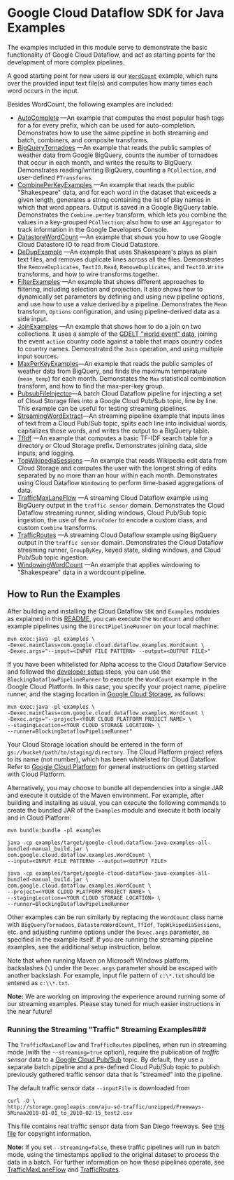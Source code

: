 # Google Cloud Dataflow SDK for Java Examples

The examples included in this module serve to demonstrate the basic
functionality of Google Cloud Dataflow, and act as starting points for
the development of more complex pipelines.

A good starting point for new users is our [`WordCount`](https://github.com/GoogleCloudPlatform/DataflowJavaSDK/blob/master/examples/src/main/java/com/google/cloud/dataflow/examples/WordCount.java)
example, which runs over the provided input text file(s) and computes how many
times each word occurs in the input.

Besides WordCount, the following examples are included:

 <ul>
  <li><a href="https://github.com/GoogleCloudPlatform/DataflowJavaSDK/blob/master/examples/src/main/java/com/google/cloud/dataflow/examples/AutoComplete.java">AutoComplete</a>
  &mdash;An example that computes the most popular hash tags for a for every
  prefix, which can be used for auto-completion. Demonstrates how to use the
  same pipeline in both streaming and batch, combiners, and composite
  transforms.</li>
  <li><a href="https://github.com/GoogleCloudPlatform/DataflowJavaSDK/blob/master/examples/src/main/java/com/google/cloud/dataflow/examples/BigQueryTornadoes.java">BigQueryTornadoes</a>
  &mdash;An example that reads the public samples of weather data from Google
  BigQuery, counts the number of tornadoes that occur in each month, and
  writes the results to BigQuery. Demonstrates reading/writing BigQuery,
  counting a <code>PCollection</code>, and user-defined <code>PTransforms</code>.</li>
  <li><a href="https://github.com/GoogleCloudPlatform/DataflowJavaSDK/blob/master/examples/src/main/java/com/google/cloud/dataflow/examples/CombinePerKeyExamples.java">CombinePerKeyExamples</a>
  &mdash;An example that reads the public &quot;Shakespeare&quot; data, and for
  each word in the dataset that exceeds a given length, generates a string
  containing the list of play names in which that word appears. Output is saved
  in a Google BigQuery table. Demonstrates the <code>Combine.perKey</code>
  transform, which lets you combine the values in a key-grouped
  <code>PCollection</code>; also  how to use an <code>Aggregator</code> to track
  information in the Google Developers Console.
  </li>
  <li><a href="https://github.com/GoogleCloudPlatform/DataflowJavaSDK/blob/master/examples/src/main/java/com/google/cloud/dataflow/examples/DatastoreWordCount.java">DatastoreWordCount</a>
  &mdash;An example that shows you how to use Google Cloud Datastore IO to read
  from Cloud Datastore.</li>
  <li><a href="https://github.com/GoogleCloudPlatform/DataflowJavaSDK/blob/master/examples/src/main/java/com/google/cloud/dataflow/examples/DeDupExample.java">DeDupExample</a>
  &mdash;An example that uses Shakespeare's plays as plain text files, and
  removes duplicate lines across all the files. Demonstrates the
  <code>RemoveDuplicates</code>, <code>TextIO.Read</code>,
  <code>RemoveDuplicates</code>, and <code>TextIO.Write</code> transforms, and
  how to wire transforms together.
  </li>
  <li><a href="https://github.com/GoogleCloudPlatform/DataflowJavaSDK/blob/master/examples/src/main/java/com/google/cloud/dataflow/examples/FilterExamples.java">FilterExamples</a>
  &mdash;An example that shows different approaches to filtering, including
  selection and projection. It also shows how to dynamically set parameters
  by defining and using new pipeline options, and use how to use a value derived
  by a pipeline. Demonstrates the <code>Mean</code> transform,
  <code>Options</code> configuration, and using pipeline-derived data as a side
  input.
  </li>
  <li><a href="https://github.com/GoogleCloudPlatform/DataflowJavaSDK/blob/master/examples/src/main/java/com/google/cloud/dataflow/examples/JoinExamples.java">JoinExamples</a>
  &mdash;An example that shows how to do a join on two collections. It uses a
  sample of the <a href="http://goo.gl/OB6oin">GDELT &quot;world event&quot;
  data</a>, joining the event <code>action</code> country code against a table
  that maps country codes to country names. Demonstrated the <code>Join</code>
  operation, and using multiple input sources.
  </li>
  <li><a href="https://github.com/GoogleCloudPlatform/DataflowJavaSDK/blob/master/examples/src/main/java/com/google/cloud/dataflow/examples/MaxPerKeyExamples.java">MaxPerKeyExamples</a>&mdash;An example that reads the public samples of weather data from BigQuery,
  and finds the maximum temperature (<code>mean_temp</code>) for each month.
  Demonstates the <code>Max</code> statistical combination transform, and how to
  find the max-per-key group.
  </li>
  <li><a href="https://github.com/GoogleCloudPlatform/DataflowJavaSDK/blob/master/examples/src/main/java/com/google/cloud/dataflow/examples/PubsubFileInjector.java">PubsubFileInjector</a>&mdash;A batch Cloud Dataflow pipeline for injecting a set of Cloud Storage
  files into a Google Cloud Pub/Sub topic, line by line. This example can be
  useful for testing streaming pipelines.
  </li>
  <li><a href="https://github.com/GoogleCloudPlatform/DataflowJavaSDK/blob/master/examples/src/main/java/com/google/cloud/dataflow/examples/StreamingWordExtract.java">StreamingWordExtract</a>&mdash;An streaming pipeline example that inputs lines of text from a Cloud
  Pub/Sub topic, splits each line into individual words, capitalizes those
  words, and writes the output to a BigQuery table.
  </li>
  <li><a href="https://github.com/GoogleCloudPlatform/DataflowJavaSDK/blob/master/examples/src/main/java/com/google/cloud/dataflow/examples/TfIdf.java">TfIdf</a>
  &mdash;An example that computes a basic TF-IDF search table for a directory or
  Cloud Storage prefix. Demonstrates joining data, side inputs, and logging.
  </li>
  <li><a href="https://github.com/GoogleCloudPlatform/DataflowJavaSDK/blob/master/examples/src/main/java/com/google/cloud/dataflow/examples/TopWikipediaSessions.java">TopWikipediaSessions</a>
  &mdash;An example that reads Wikipedia edit data from Cloud Storage and
  computes the user with the longest string of edits separated by no more than
  an hour within each month. Demonstrates using Cloud Dataflow
  <code>Windowing</code> to perform time-based aggregations of data.
  </li>
  <li><a href="https://github.com/GoogleCloudPlatform/DataflowJavaSDK/blob/master/examples/src/main/java/com/google/cloud/dataflow/examples/TrafficMaxLaneFlow.java">TrafficMaxLaneFlow</a>
  &mdash;A streaming Cloud Dataflow example using BigQuery output in the
  <code>traffic sensor</code> domain. Demonstrates the Cloud Dataflow streaming
  runner, sliding windows, Cloud Pub/Sub topic ingestion, the use of the
  <code>AvroCoder</code> to encode a custom class, and custom
  <code>Combine</code> transforms.
  </li>
  <li><a href="https://github.com/GoogleCloudPlatform/DataflowJavaSDK/blob/master/examples/src/main/java/com/google/cloud/dataflow/examples/TrafficRoutes.java">TrafficRoutes</a>
  &mdash;A streaming Cloud Dataflow example using BigQuery output in the
  <code>traffic sensor</code> domain. Demonstrates the Cloud Dataflow streaming
  runner, <code>GroupByKey</code>, keyed state, sliding windows, and Cloud
  Pub/Sub topic ingestion.
  </li>
  <li><a href="https://github.com/GoogleCloudPlatform/DataflowJavaSDK/blob/master/examples/src/main/java/com/google/cloud/dataflow/examples/WindowingWordCount.java">WindowingWordCount</a>
  &mdash;An example that applies windowing to &quot;Shakespeare&quot; data in a
  wordcount pipeline.
  </li>
  </ul>

## How to Run the Examples

After building and installing the Cloud Dataflow `SDK` and `Examples` modules as
explained in this [README](https://github.com/GoogleCloudPlatform/DataflowJavaSDK/blob/master/README.md),
you can execute the `WordCount` and other example pipelines using the
`DirectPipelineRunner` on your local machine:

    mvn exec:java -pl examples \
    -Dexec.mainClass=com.google.cloud.dataflow.examples.WordCount \
    -Dexec.args="--input=<INPUT FILE PATTERN> --output=<OUTPUT FILE>"

If you have been whitelisted for Alpha access to the Cloud Dataflow Service and
followed the [developer setup](https://cloud.google.com/dataflow/java-sdk/getting-started#DeveloperSetup)
steps, you can use the `BlockingDataflowPipelineRunner` to execute the
`WordCount` example in the Google Cloud Platform. In this case, you specify your
project name, pipeline runner, and the staging location in
[Google Cloud Storage](https://cloud.google.com/storage/), as follows:

    mvn exec:java -pl examples \
    -Dexec.mainClass=com.google.cloud.dataflow.examples.WordCount \
    -Dexec.args="--project=<YOUR CLOUD PLATFORM PROJECT NAME> \
    --stagingLocation=<YOUR CLOUD STORAGE LOCATION> \
    --runner=BlockingDataflowPipelineRunner"

Your Cloud Storage location should be entered in the form of
`gs://bucket/path/to/staging/directory`. The Cloud Platform project refers to
its name (not number), which has been whitelisted for Cloud Dataflow. Refer to
[Google Cloud Platform](https://cloud.google.com/) for general instructions on
getting started with Cloud Platform.

Alternatively, you may choose to bundle all dependencies into a single JAR and
execute it outside of the Maven environment. For example, after building and
installing as usual, you can execute the following commands to create the
bundled JAR of the `Examples` module and execute it both locally and in Cloud
Platform:

    mvn bundle:bundle -pl examples

    java -cp examples/target/google-cloud-dataflow-java-examples-all-bundled-manual_build.jar \
    com.google.cloud.dataflow.examples.WordCount \
    --input=<INPUT FILE PATTERN> --output=<OUTPUT FILE>

    java -cp examples/target/google-cloud-dataflow-java-examples-all-bundled-manual_build.jar \
    com.google.cloud.dataflow.examples.WordCount \
    --project=<YOUR CLOUD PLATFORM PROJECT NAME> \
    --stagingLocation=<YOUR CLOUD STORAGE LOCATION> \
    --runner=BlockingDataflowPipelineRunner

Other examples can be run similarly by replacing the `WordCount` class name with
`BigQueryTornadoes`, `DatastoreWordCount`, `TfIdf`, `TopWikipediaSessions`, etc.
and adjusting runtime options under the `Dexec.args` parameter, as specified in
the example itself. If you are running the streaming pipeline examples, see the
additional setup instruction, below.

Note that when running Maven on Microsoft Windows platform, backslashes (`\`)
under the `Dexec.args` parameter should be escaped with another backslash. For
example, input file pattern of `c:\*.txt` should be entered as `c:\\*.txt`.

<p class="note"><b>Note:</b> We are working on improving the experience around
running some of our streaming examples. Please stay tuned for much easier
instructions in the near future!</p>

### Running the Streaming "Traffic" Streaming Examples###

The `TrafficMaxLaneFlow` and `TrafficRoutes` pipelines, when run in
streaming mode (with the `--streaming=true` option), require the
publication of *traffic sensor* data to a
[Google Cloud Pub/Sub](https://cloud.google.com/pubsub/docs) topic.
By default, they use a separate batch pipeline and a pre-defined Cloud Pub/Sub
topic to publish previously gathered traffic sensor data that is "streamed" into
the pipeline.

The default traffic sensor data `--inputFile` is downloaded from

    curl -O \
    http://storage.googleapis.com/aju-sd-traffic/unzipped/Freeways-5Minaa2010-01-01_to_2010-02-15_test2.csv

This file contains real traffic sensor data from San Diego freeways. See
<a href="http://storage.googleapis.com/aju-sd-traffic/freeway_detector_config/Freeways-Metadata-2010_01_01/copyright(san%20diego).txt">this file</a>
for copyright information.

**Note:** If you set `--streaming=false`, these traffic pipelines will run in batch mode,
using the timestamps applied to the original dataset to process the data in
a batch. For further information on how these pipelines operate, see
<a href="https://github.com/GoogleCloudPlatform/DataflowJavaSDK/blob/master/examples/src/main/java/com/google/cloud/dataflow/examples/TrafficMaxLaneFlow.java">TrafficMaxLaneFlow</a>
and <a href="https://github.com/GoogleCloudPlatform/DataflowJavaSDK/blob/master/examples/src/main/java/com/google/cloud/dataflow/examples/TrafficRoutes.java">TrafficRoutes</a>.

